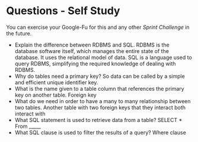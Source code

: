 # Questions - Self Study

You can exercise your Google-Fu for this and any other _Sprint Challenge_ in the future.

- Explain the difference between RDBMS and SQL.
RDBMS is the database software itself, which manages the entire state of the database. It uses the relational model of data. 
SQL is a language used to query RDBMS, simplifying the required knowledge of dealing with RDBMS.
- Why do tables need a primary key?
So data can be called by a simple and efficient unique identifier key.
- What is the name given to a table column that references the primary key on another table.
Foreign key
- What do we need in order to have a many to many relationship between two tables.
Another table with two foreign keys that they interact both interact with
- What SQL statement is used to retrieve data from a table?
SELECT * From _____
- What SQL clause is used to filter the results of a query?
Where clause

